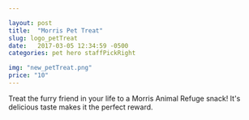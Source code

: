 ```yaml
---

layout: post
title:  "Morris Pet Treat"
slug: logo_petTreat
date:   2017-03-05 12:34:59 -0500
categories: pet hero staffPickRight

img: "new_petTreat.png"
price: "10"
---
```

Treat the furry friend in your life to a Morris Animal Refuge snack! It's delicious taste makes it the perfect reward. 
